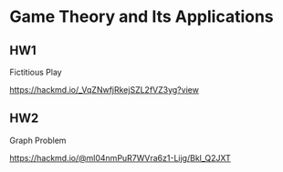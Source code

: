 # Game Theory and Its Applications
## HW1
Fictitious Play

https://hackmd.io/_VqZNwfjRkejSZL2fVZ3yg?view


## HW2
Graph Problem

https://hackmd.io/@ml04nmPuR7WVra6z1-Lijg/Bkl_Q2JXT

